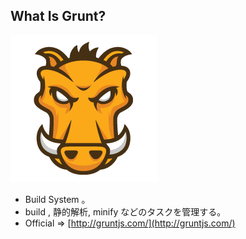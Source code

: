 ##  What Is Grunt?
![Grunt Icon](../images/grunt_icon.png)

* Build System 。 <!-- .element: class="fragment roll-in" -->
* build , 静的解析, minify などのタスクを管理する。 <!-- .element: class="fragment roll-in" -->
* Official => <!-- .element: class="fragment roll-in" --> [http://gruntjs.com/](http://gruntjs.com/) <!-- .element: class="fragment roll-in" -->